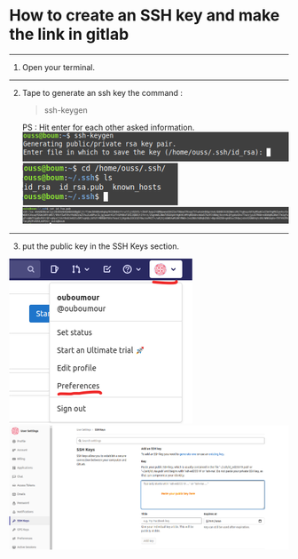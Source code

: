 # How to create an SSH key and make the link in gitlab

----------------------
1. Open your terminal.
--------------------

2. Tape to generate an ssh key the command :  
    > ssh-keygen   
   
   PS : Hit enter for each other asked information.
   ![](assets/1.png)  
   ![](assets/2.png)
   ![](assets/3.png)
-----------------
3. put the public key in the SSH Keys section.  


![](assets/4.png)
![](assets/5.png)
